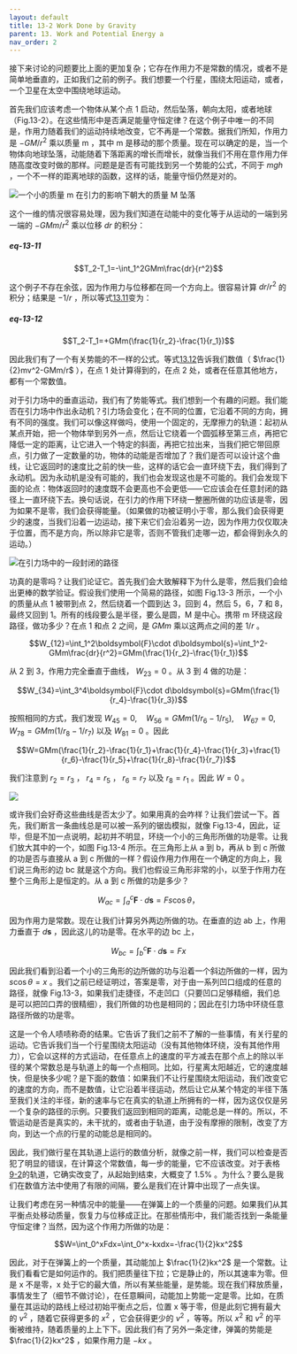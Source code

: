 ```yaml
---
layout: default
title: 13-2 Work Done by Gravity
parent: 13. Work and Potential Energy a
nav_order: 2
---
```

接下来讨论的问题要比上面的更加复杂；它存在作用力不是常数的情况，或者不是简单地垂直的，正如我们之前的例子。我们想要一个行星，围绕太阳运动，或者，一个卫星在太空中围绕地球运动。

首先我们应该考虑一个物体从某个点 1 启动，然后坠落，朝向太阳，或者地球（Fig.13-2）。在这些情形中是否满足能量守恒定律？在这个例子中唯一的不同是，作用力随着我们的运动持续地改变，它不再是一个常数。据我们所知，作用力是 $-GM/r^2$ 乘以质量 m ，其中 m 是移动的那个质量。现在可以确定的是，当一个物体向地球坠落，动能随着下落距离的增长而增长，就像当我们不用在意作用力伴随高度改变时做的那样。问题是是否有可能找到另一个势能的公式，不同于 $mgh$ ，一个不一样的距离地球的函数，这样的话，能量守恒仍然是对的。

![一个小的质量 m 在引力的影响下朝大的质量 M 坠落]({{"/assets/volume-1/fig-13-2.png"|relative_url}})

这个一维的情况很容易处理，因为我们知道在动能中的变化等于从运动的一端到另一端的 $-GMm/r^2$ 乘以位移 $dr$ 的积分：

##### eq-13-11

$$T_2-T_1=-\int_1^2GMm\frac{dr}{r^2}$$

这个例子不存在余弦，因为作用力与位移都在同一个方向上。很容易计算 $dr/r^2$ 的积分；结果是 $-1/r$ ，所以等式[13.11]({{"/volume-1/13-work-and-potential-energy-A/13-2-work-done-by-gravity.html#eq-13-11"|relative_url}})变为：

##### eq-13-12

$$T_2-T_1=+GMm(\frac{1}{r_2}-\frac{1}{r_1})$$

因此我们有了一个有关势能的不一样的公式。等式[13.12]({{"/volume-1/13-work-and-potential-energy-A/13-2-work-done-by-gravity.html#eq-13-12"|relative_url}})告诉我们数值（ $\frac{1}{2}mv^2-GMm/r$ ），在点 1 处计算得到的，在点 2 处，或者在任意其他地方，都有一个常数值。

对于引力场中的垂直运动，我们有了势能等式。我们想到一个有趣的问题。我们能否在引力场中作出永动机？引力场会变化；在不同的位置，它沿着不同的方向，拥有不同的强度。我们可以像这样做吗，使用一个固定的，无摩擦力的轨道：起初从某点开始，把一个物体举到另外一点，然后让它绕着一个圆弧移至第三点，再把它降低一定的距离，让它进入一个特定的斜面，再把它拉出来，当我们把它带回原点，引力做了一定数量的功，物体的动能是否增加了？我们是否可以设计这个曲线，让它返回时的速度比之前的快一些，这样的话它会一直环绕下去，我们得到了永动机。因为永动机是没有可能的，我们也会发现这也是不可能的。我们会发现下面的论点：物体返回时的速度既不会更高也不会更低——它应该会在任意封闭的路径上一直环绕下去。换句话说，在引力的作用下环绕一整圈所做的功应该是零，因为如果不是零，我们会获得能量。（如果做的功被证明小于零，那么我们会获得更少的速度，当我们沿着一边运动，接下来它们会沿着另一边，因为作用力仅仅取决于位置，而不是方向，所以除非它是零，否则不管我们走哪一边，都会得到永久的运动。）

![在引力场中的一段封闭的路径]({{"/assets/volume-1/fig-13-3.png"|relative_url}})

功真的是零吗？让我们论证它。首先我们会大致解释下为什么是零，然后我们会给出更棒的数学验证。假设我们使用一个简易的路径，如图 Fig.13-3 所示，一个小的质量从点 1 被带到点 2，然后绕着一个圆到达 3，回到 4，然后 5，6，7 和 8，最终又回到 1。所有的线段要么是半径，要么是圆，M 是中心。携带 m 环绕这段路径，做功多少？在点 1 和点 2 之间，是 $GMm$ 乘以这两点之间的差 $1/r$ 。

$$W_{12}=\int_1^2\boldsymbol{F}\cdot d\boldsymbol{s}=\int_1^2-GMm\frac{dr}{r^2}=GMm(\frac{1}{r_2}-\frac{1}{r_1})$$

从 2 到 3，作用力完全垂直于曲线， $W_{23}=0$ 。从 3 到 4 做的功是：

$$W_{34}=\int_3^4\boldsymbol{F}\cdot d\boldsymbol{s}=GMm(\frac{1}{r_4}-\frac{1}{r_3})$$

按照相同的方式，我们发现 $W_{45}=0,\quad W_{56}=GMm(1/r_6-1/r_5),\quad W_{67}=0,\quad W_{78}=GMm(1/r_8-1/r_7)$ 以及 $W_{81}=0$ 。因此

$$W=GMm(\frac{1}{r_2}-\frac{1}{r_1}+\frac{1}{r_4}-\frac{1}{r_3}+\frac{1}{r_6}-\frac{1}{r_5}+\frac{1}{r_8}-\frac{1}{r_7})$$

我们注意到 $r_2=r_3$ ， $r_4=r_5$ ， $r_6=r_7$ 以及 $r_8=r_1$ 。因此 $W=0$ 。

![]({{"/assets/volume-1/fig-13-4.png"|relative_url}})

或许我们会好奇这些曲线是否太少了。如果用真的会咋样？让我们尝试一下。首先，我们断言一条曲线总是可以被一系列的锯齿模拟，就像 Fig.13-4，因此，证毕，但是不加一点说明，起初并不明显，环绕一个小的三角形所做的功是零。让我们放大其中的一个，如图 Fig.13-4 所示。在三角形上从 a 到 b，再从 b 到 c 所做的功是否与直接从 a 到 c 所做的一样？假设作用力作用在一个确定的方向上，我们说三角形的边 bc 就是这个方向。我们也假设三角形非常的小，以至于作用力在整个三角形上是恒定的。从 a 到 c 所做的功是多少？

$$W_{ac}=\int_a^c\boldsymbol{F}\cdot d\boldsymbol{s}=Fs\cos{\theta}，$$

因为作用力是常数。现在让我们计算另外两边所做的功。在垂直的边 ab 上，作用力垂直于 $d\boldsymbol{s}$ ，因此这儿的功是零。在水平的边 bc 上，

$$W_{bc}=\int_b^c\boldsymbol{F}\cdot d\boldsymbol{s}=Fx$$

因此我们看到沿着一个小的三角形的边所做的功与沿着一个斜边所做的一样，因为 $s\cos{\theta}=x$ 。我们之前已经证明过，答案是零，对于由一系列凹口组成的任意的路径，就像 Fig.13-3，如果我们走捷径，不走凹口（只要凹口足够精细，我们总是可以把凹口弄的很精细），我们所做的功也是相同的；因此在引力场中环绕任意路径所做的功是零。

这是一个令人啧啧称奇的结果。它告诉了我们之前不了解的一些事情，有关行星的运动。它告诉我们当一个行星围绕太阳运动（没有其他物体环绕，没有其他作用力），它会以这样的方式运动，在任意点上的速度的平方减去在那个点上的除以半径的某个常数总是与轨道上的每一个点相同。比如，行星离太阳越近，它的速度越快，但是快多少呢？是下面的数值：如果我们不让行星围绕太阳运动，我们改变它的速度的方向，而不是数值，让它沿着半径运动，然后让它从某个特定的半径下落至我们关注的半径，新的速率与它在真实的轨道上所拥有的一样，因为这仅仅是另一个复杂的路径的示例。只要我们返回到相同的距离，动能总是一样的。所以，不管运动是否是真实的，未干扰的，或者由于轨道，由于没有摩擦的限制，改变了方向，到达一个点的行星的动能总是相同的。

因此，我们做行星在其轨道上运行的数值分析，就像之前一样，我们可以检查是否犯了明显的错误，在计算这个常数值，每一步的能量，它不应该改变。对于表格[9-2]({{"/volume-1/9-newton's-laws-of-dynamics/9-7-planetary-motions.html#table-9-2"|relative_url}})的轨道，它确实改变了，从起始到结束，大概变了 1.5% 。为什么？要么是我们在数值方法中使用了有限的间隔，要么是我们在计算中出现了一点失误。

让我们考虑在另一种情况中的能量——在弹簧上的一个质量的问题。如果我们从其平衡点处移动质量，恢复力与位移成正比。在那些情形中，我们能否找到一条能量守恒定律？当然，因为这个作用力所做的功是：

$$W=\int_0^xFdx=\int_0^x-kxdx=-\frac{1}{2}kx^2$$

因此，对于在弹簧上的一个质量，其动能加上 $\frac{1}{2}kx^2$ 是一个常数。让我们看看它是如何运作的。我们把质量往下拉；它是静止的，所以其速率为零。但是 x 不是零，x 处于它的最大值，所以有某些能量，是势能。现在我们释放质量，事情发生了（细节不做讨论），在任意瞬间，动能加上势能一定是零。比如，在质量在其运动的路线上经过初始平衡点之后，位置 x 等于零，但是此刻它拥有最大的 $v^2$ ，随着它获得更多的 $x^2$ ，它会获得更少的 $v^2$ ，等等。所以 $x^2$ 和 $v^2$ 的平衡被维持，随着质量的上上下下。因此我们有了另外一条定律，弹簧的势能是 $\frac{1}{2}kx^2$ ，如果作用力是 $-kx$ 。
